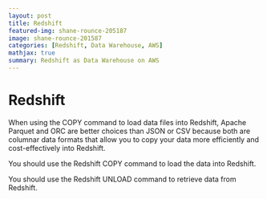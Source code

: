 ```yaml
---
layout: post
title: Redshift
featured-img: shane-rounce-205187
image: shane-rounce-201587
categories: [Redshift, Data Warehouse, AWS]
mathjax: true
summary: Redshift as Data Warehouse on AWS
---
```



# Redshift


When using the COPY command to load data files into Redshift, Apache Parquet and ORC are better choices than JSON or CSV because both are columnar data formats that allow you to copy your data more efficiently and cost-effectively into Redshift.

You should use the Redshift COPY command to load the data into Redshift.

You should use the Redshift UNLOAD command to retrieve data from Redshift.
